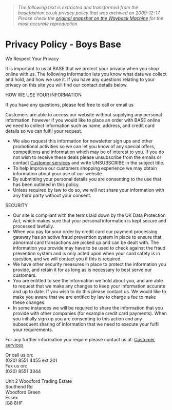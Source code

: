 > *The following text is extracted and transformed from the basefashion.co.uk privacy policy that was archived on 2009-12-17. Please check the [original snapshot on the Wayback Machine](https://web.archive.org/web/20091217174301id_/http%3A//www.basefashion.co.uk/shop/information/privacy-policy.html) for the most accurate reproduction.*

# Privacy Policy - Boys Base

We Respect Your Privacy

It is important to us at BASE that we protect your privacy when you shop online with us. The following information lets you know what data we collect and hold, and how we use it. If you have any questions relating to your privacy on this site you will find our contact details below.

HOW WE USE YOUR INFORMATION

If you have any questions, please feel free to call or email us

Customers are able to access our website without supplying any personal information, however if you would like to place an order with BASE online we need to collect information such as name, address, and credit card details so we can fulfil your request.

  * We also request this information for newsletter sign ups and other promotional activities so we can let you know of any special offers, competitions and information which may be of interest to you. If you do not wish to receive these deals please unsubscribe from the emails or contact [Customer services](mailto:customerservice@basefashion.co.uk) and write UNSUBSCRIBE in the subject title.
  * To help improve our customers shopping experience we may obtain information about your use of our website.
  * By submitting your personal details you are consenting to the use that has been outlined in this policy.
  * Unless required by law to do so, we will not share your information with any third party without your consent.

SECURITY 

  * Our site is compliant with the terms laid down by the UK Data Protection Act, which makes sure that your personal information is kept secure and processed lawfully.
  * When you pay for your order by credit card our payment processing gateway has an active fraud prevention system in place to ensure that abnormal card transactions are picked up and can be dealt with. The information you provide may have to be used to check against the fraud prevention system and is only acted upon when your card safety is in question, and we will contact you if this is required.
  * We have other security measures in place to protect the information you provide, and retain it for as long as is necessary to best serve our customers.
  * You are entitled to see the information we hold about you, and are able to request that we make any changes to keep your information accurate and up to date. If you wish to do this please contact us. We would like to make you aware that we are entitled by law to charge a fee to make these changes.
  * In some instances we will be required to share the information that you provide with other companies (for example credit card payments). When you initially sign up you are consenting to this action and any subsequent sharing of information that we need to execute your fulfil your requirements.



For any further information you require please contact us at: [Customer services](mailto:customerservice@basefashion.co.uk)

  
Or call us on:   
(020) 8551 4455 ext 201   
Fax us on:   
(020) 8551 3344

Unit 2 Woodford Trading Estate   
Southend Rd   
Woodford Green   
Essex   
IG8 8HF 
